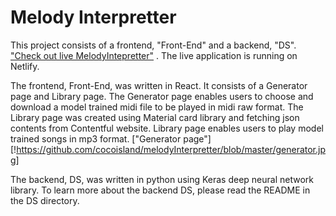 # Melody Interpretter

This project consists of a frontend, "Front-End" and a backend, "DS". ["Check out live MelodyIntepretter"](https://flamboyant-torvalds-767f44.netlify.com/ "MelodyIntepretter live application") . The live application is running on Netlify.

The frontend, Front-End, was written in React. It consists of a Generator page and Library page. The Generator page enables users to choose and download a model trained midi file to be played in midi raw format. The Library page was created using Material card library and fetching json contents from Contentful website. Library page enables users to play model trained songs in mp3 format.
["Generator page"][!https://github.com/cocoisland/melodyInterpretter/blob/master/generator.jpg]

The backend, DS, was written in python using Keras deep neural network library. To learn more about the backend DS, please read the README in the DS directory.


